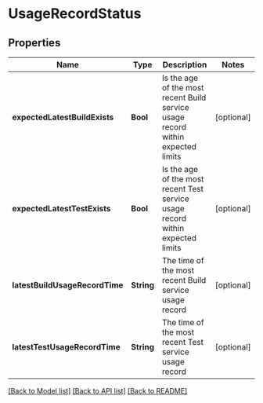 # UsageRecordStatus

## Properties
Name | Type | Description | Notes
------------ | ------------- | ------------- | -------------
**expectedLatestBuildExists** | **Bool** | Is the age of the most recent Build service usage record within expected limits | [optional] 
**expectedLatestTestExists** | **Bool** | Is the age of the most recent Test service usage record within expected limits | [optional] 
**latestBuildUsageRecordTime** | **String** | The time of the most recent Build service usage record | [optional] 
**latestTestUsageRecordTime** | **String** | The time of the most recent Test service usage record | [optional] 

[[Back to Model list]](../README.md#documentation-for-models) [[Back to API list]](../README.md#documentation-for-api-endpoints) [[Back to README]](../README.md)


